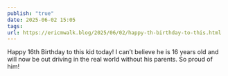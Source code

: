 ```yaml
---
publish: "true"
date: 2025-06-02 15:05
tags: 
url: https://ericmwalk.blog/2025/06/02/happy-th-birthday-to-this.html
---
```


Happy 16th Birthday to this kid today! I can’t believe he is 16 years old and will now be out driving in the real world without his parents. So proud of him!


